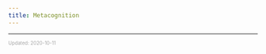 ```yaml
---
title: Metacognition
---
```


---

<sup><sub><font color="#a6a6a6">Updated: 2020-10-11</font></sub></sup>
